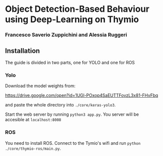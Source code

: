 # Object Detection-Based Behaviour using Deep-Learning on Thymio
### Francesco Saverio Zuppichini and Alessia Ruggeri

## Installation
The guide is divided in two parts, one for YOLO and one for ROS

### Yolo
Download the model weights from:

https://drive.google.com/open?id=1UGl-POxop4SaEUTTFovzL3x81-FHvFbq

and paste the whole directory into `./core/keras-yolo3`.

Start the web server by running `python3 app.py`. You server will be accesible at `localhost:8008`

### ROS
You need to install ROS. Connect to the Tymio's wifi and run `python ./core/thymio-ros/main.py`.